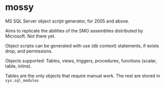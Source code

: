 mossy
=====

MS SQL Server object script generator, for 2005 and above.

Aims to replicate the abilities of the SMO assemblies distributed by Microsoft. Not there yet.

Object scripts can be generated with use (db context) statements, if exists drop, and permissions.

Objects supported: Tables, views, triggers, procedures, functions (scalar, table, inline).

Tables are the only objects that require manual work. The rest are stored in `sys.sql_modules`
